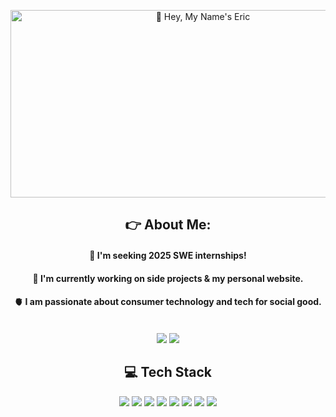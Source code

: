 <p align="center">
  <img width="600" height="300" src="https://i.giphy.com/media/v1.Y2lkPTc5MGI3NjExdTZvZ2hoMG40ZWpkaWd2MWVkM3U5OXQ2MGpnbzBsMXc4NmFxaGZvcyZlcD12MV9pbnRlcm5hbF9naWZfYnlfaWQmY3Q9Zw/S2IfEQqgWc0AH4r6Al/giphy.gif" alt="👋 Hey, My Name's Eric" title="👋 Hey, My Name's Eric"/>
</p>

<h2 align="center"> 👉 About Me: </h2>
<div align="center">  
  <h4>💼 I'm seeking 2025 SWE internships!</h4>
  <h4>🤖 I'm currently working on side projects & my personal website.</h4>
  <h4>🫀 I am passionate about consumer technology and tech for social good.</h4>
  <div>
    <br/>
    <a href="https://www.linkedin.com/in/eric-mxrtin"><img src="https://img.shields.io/badge/LinkedIn-0077B5?style=for-the-badge&logo=linkedin&logoColor=white"/></a>
    <a href="http://ericm.ca/"><img src="https://img.shields.io/badge/website-000000?style=for-the-badge&logo=About.me&logoColor=white"/></a>
  </div>
</div>

<h2 align="center">💻 Tech Stack</h2>
<div align="center">
  <img src="https://img.shields.io/badge/C%2B%2B-00599C?style=for-the-badge&logo=c%2B%2B&logoColor=white"/>
  <img src="https://img.shields.io/badge/JavaScript-323330?style=for-the-badge&logo=javascript&logoColor=F7DF1E"/>
  <img src="https://img.shields.io/badge/TypeScript-007ACC?style=for-the-badge&logo=typescript&logoColor=white"/>
  <img src="https://img.shields.io/badge/Node%20js-339933?style=for-the-badge&logo=nodedotjs&logoColor=white"/>
  <img src="https://img.shields.io/badge/Python-FFD43B?style=for-the-badge&logo=python&logoColor=blue"/>
  <img src="https://img.shields.io/badge/Django-092E20?style=for-the-badge&logo=django&logoColor=green"/>
  <img src="https://img.shields.io/badge/Docker-2CA5E0?style=for-the-badge&logo=docker&logoColor=white"/>
  <img src="https://img.shields.io/badge/GitLab-330F63?style=for-the-badge&logo=gitlab&logoColor=white"/>
</div>
